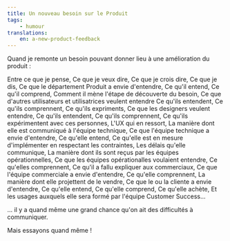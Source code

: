 ```yaml
---
title: Un nouveau besoin sur le Produit
tags:
    - humour
translations:
    en: a-new-product-feedback
---
```


Quand je remonte un besoin pouvant donner lieu à une amélioration du produit :

Entre ce que je pense, 
Ce que je veux dire, 
Ce que je crois dire, 
Ce que je dis, 
Ce que le département Produit a envie d'entendre,
Ce qu'il entend,
Ce qu'il comprend,
Comment il mène l'étape de découverte du besoin,
Ce que d'autres utilisateurs et utilisatrices veulent entendre
Ce qu'ils entendent,
Ce qu'ils comprennent,
Ce qu'ils expriments,
Ce que les designers veulent entendre,
Ce qu'ils entendent,
Ce qu'ils comprennent,
Ce qu'ils expérimentent avec ces personnes,
L'UX qui en ressort,
La manière dont elle est communiqué à l'équipe technique,
Ce que l'équipe technique a envie d'entendre,
Ce qu'elle entend,
Ce qu'elle est en mesure d'implémenter en respectant les contraintes,
Les délais qu'elle communique,
La manière dont ils sont reçus par les équipes opérationnelles,
Ce que les équipes opérationalles voulaient entendre,
Ce qu'elles comprennent,
Ce qu'il a fallu expliquer aux commerciaux,
Ce que l'équipe commerciale a envie d'entendre,
Ce qu'elle comprennent,
La manière dont elle projettent de le vendre,
Ce que le ou la cliente a envie d'entendre,
Ce qu'elle entend,
Ce qu'elle comprend,
Ce qu'elle achète,
Et les usages auxquels elle sera formé par l'équipe Customer Success…

… il y a quand même une grand chance qu'on ait des difficultés à communiquer. 

Mais essayons quand même !